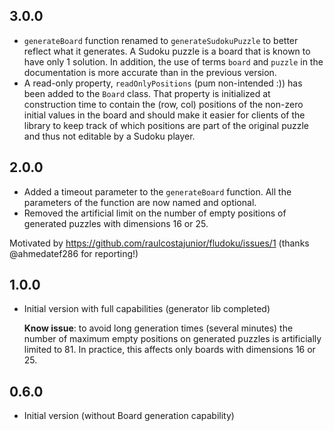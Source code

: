 ## 3.0.0

- `generateBoard` function renamed to `generateSudokuPuzzle` to better reflect what it generates. A Sudoku puzzle is a board that is known to have only 1 solution. In addition, the use of terms `board` and `puzzle` in the documentation is more accurate than in the previous version.
- A read-only property, `readOnlyPositions` (pum non-intended :)) has been added to the `Board` class. That property is initialized at construction time to contain the (row, col) positions of the non-zero initial values in the board and should make it easier for clients of the library to keep track of which positions are part of the original puzzle and thus not editable by a Sudoku player.

## 2.0.0

- Added a timeout parameter to the `generateBoard` function. All the parameters of the function are now named and optional.
- Removed the artificial limit on the number of empty positions of generated puzzles with dimensions 16 or 25.

Motivated by https://github.com/raulcostajunior/fludoku/issues/1 (thanks @ahmedatef286 for reporting!)

## 1.0.0

- Initial version with full capabilities (generator lib completed)

   **Know issue**: to avoid long generation times (several minutes) the number of maximum empty positions on generated puzzles is artificially limited to 81. In practice, this affects only boards with dimensions 16 or 25.

## 0.6.0

- Initial version (without Board generation capability)
